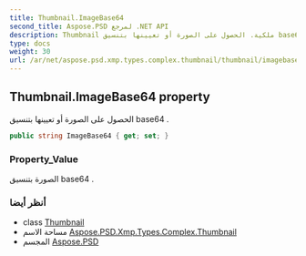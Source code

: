 ```yaml
---
title: Thumbnail.ImageBase64
second_title: Aspose.PSD لمرجع .NET API
description: Thumbnail ملكية. الحصول على الصورة أو تعيينها بتنسيق base64 .
type: docs
weight: 30
url: /ar/net/aspose.psd.xmp.types.complex.thumbnail/thumbnail/imagebase64/
---
```

## Thumbnail.ImageBase64 property

الحصول على الصورة أو تعيينها بتنسيق base64 .

```csharp
public string ImageBase64 { get; set; }
```

### Property_Value

الصورة بتنسيق base64 .

### أنظر أيضا

* class [Thumbnail](../)
* مساحة الاسم [Aspose.PSD.Xmp.Types.Complex.Thumbnail](../../thumbnail/)
* المجسم [Aspose.PSD](../../../)


